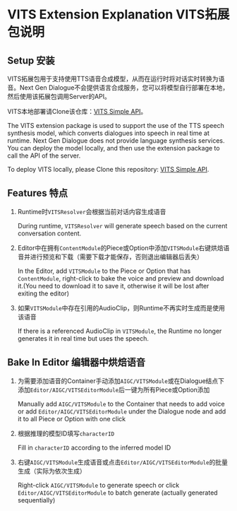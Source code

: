 # VITS Extension Explanation VITS拓展包说明

## Setup 安装
VITS拓展包用于支持使用TTS语音合成模型，从而在运行时将对话实时转换为语音。Next Gen Dialogue不会提供语言合成服务，您可以将模型自行部署在本地，然后使用该拓展包调用Server的API。

VITS本地部署请Clone该仓库：[VITS Simple API](https://github.com/Artrajz/vits-simple-api)。

The VITS extension package is used to support the use of the TTS speech synthesis model, which converts dialogues into speech in real time at runtime. Next Gen Dialogue does not provide language synthesis services. You can deploy the model locally, and then use the extension package to call the API of the server.

To deploy VITS locally, please Clone this repository: [VITS Simple API](https://github.com/Artrajz/vits-simple-api).

## Features 特点

1. Runtime时``VITSResolver``会根据当前对话内容生成语音
    
    During runtime, ``VITSResolver`` will generate speech based on the current conversation content.
2. Editor中在拥有```ContentModule```的Piece或Option中添加``VITSModule``右键烘焙语音并进行预览和下载（需要下载才能保存，否则退出编辑器后丢失）
    
    In the Editor, add ``VITSModule`` to the Piece or Option that has ``ContentModule``, right-click to bake the voice and preview and download it.(You need to download it to save it, otherwise it will be lost after exiting the editor)
3. 如果``VITSModule``中存在引用的AudioClip，则Runtime不再实时生成而是使用该语音
   
   If there is a referenced AudioClip in ``VITSModule``, the Runtime no longer generates it in real time but uses the speech.

## Bake In Editor 编辑器中烘焙语音

1. 为需要添加语音的Container手动添加`AIGC/VITSModule`或在Dialogue结点下添加`Editor/AIGC/VITSEditorModule`后一键为所有Piece或Option添加

    Manually add `AIGC/VITSModule` to the Container that needs to add voice or add `Editor/AIGC/VITSEditorModule` under the Dialogue node and add it to all Piece or Option with one click
2. 根据推理的模型ID填写`characterID`

    Fill in `characterID` according to the inferred model ID
3. 右键`AIGC/VITSModule`生成语音或点击`Editor/AIGC/VITSEditorModule`的批量生成（实际为依次生成）

    Right-click `AIGC/VITSModule` to generate speech or click `Editor/AIGC/VITSEditorModule` to batch generate (actually generated sequentially)
